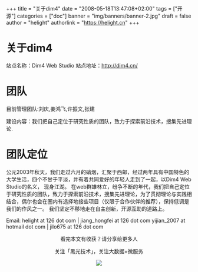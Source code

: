 +++
title = "关于dim4"
date = "2008-05-18T13:47:08+02:00"
tags = ["开源"]
categories = ["doc"]
banner = "img/banners/banner-2.jpg"
draft = false
author = "helight"
authorlink = "https://helight.cn"
+++

# 关于dim4
站点名称：Dim4 Web Studio 站点地址：http://dim4.cn/ 

# 团队
目前管理团队:刘庆,姜鸿飞,许振文,张建 

建设内容：我们把自己定位于研究性质的团队，致力于探索前沿技术，搜集先进理论.

# 团队定位
公元2003年秋天，我们走过六月的硝烟，汇聚于西邮，经过两年具有中国特色的大学生活，四个不甘于平淡，并有着共同爱好的年轻人走到了一起，以Dim4 Web Studio的名义， 现身江湖。 在web群雄林立，纷争不断的年代，我们把自己定位于研究性质的团队，致力于探索前沿技术，搜集先进理论，为了贯彻理论与实践相结合，偶尔也会在圈内有选择地接些项目（仅限于合作伙伴的推荐），保持低调是我们的作风之一。 我们坚定不移地走在自主创新，开源互助的道路上。 

Email: helight at 126 dot com  |  jiang_hongfei at 126 dot com yijian_2007 at hotmail dot com |  jilo675 at 126 dot com

<center>
看完本文有收获？请分享给更多人<br>

关注「黑光技术」，关注大数据+微服务<br>

![](/img/qrcode_helight_tech.jpg)
</center>

